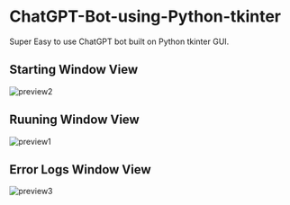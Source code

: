 # ChatGPT-Bot-using-Python-tkinter
Super Easy to use ChatGPT bot built on Python tkinter GUI.
## Starting Window View

<img src="https://i.ibb.co/cFr52dG/preview1.png" alt="preview2" border="0">


## Ruuning Window View

<img src="https://i.ibb.co/ZgFnwCB/preview2.png" alt="preview1" border="0">

## Error Logs Window View

<img src="https://i.ibb.co/nfCvbFm/preview3.png" alt="preview3" border="0">
